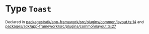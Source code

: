 # Type `Toast`
<sub>Declared in [packages/sdk/app-framework/src/plugins/common/layout.ts:14](https://github.com/dxos/dxos/blob/ec4e715a1/packages/sdk/app-framework/src/plugins/common/layout.ts#L14) and [packages/sdk/app-framework/src/plugins/common/layout.ts:27](https://github.com/dxos/dxos/blob/ec4e715a1/packages/sdk/app-framework/src/plugins/common/layout.ts#L27)</sub>






